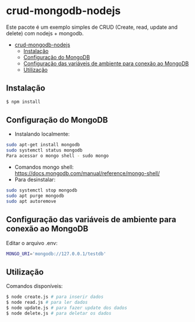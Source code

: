 # crud-mongodb-nodejs

Este pacote é um exemplo simples de CRUD (Create, read, update and delete) com nodejs + mongodb.

- [crud-mongodb-nodejs](#crud-mongodb-nodejs)
  - [Instalação](#instalação)
  - [Configuração do MongoDB](#configuração-do-mongodb)
  - [Configuração das variáveis de ambiente para conexão ao MongoDB](#configuração-das-variáveis-de-ambiente-para-conexão-ao-mongodb)
  - [Utilização](#utilização)

## Instalação
```bash
$ npm install
```

## Configuração do MongoDB
- Instalando localmente:
```bash
sudo apt-get install mongodb
sudo systemctl status mongodb
Para acessar o mongo shell - sudo mongo
```
- Comandos mongo shell:
https://docs.mongodb.com/manual/reference/mongo-shell/
- Para desinstalar:
```bash
sudo systemctl stop mongodb
sudo apt purge mongodb
sudo apt autoremove
```

## Configuração das variáveis de ambiente para conexão ao MongoDB
Editar o arquivo .env:
```bash
MONGO_URI='mongodb://127.0.0.1/testdb'
```

## Utilização

Comandos disponíveis:

```bash
$ node create.js # para inserir dados
$ node read.js # para ler dados
$ node update.js # para fazer update dos dados
$ node delete.js # para deletar os dados
```
